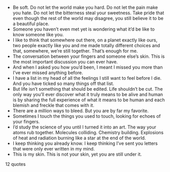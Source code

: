  - Be soft. Do not let the world make you hard. Do not let the pain make you hate. Do not let the bitterness steal your sweetness. Take pride that even though the rest of the world may disagree, you still believe it to be a beautiful place.
 - Someone you haven’t even met yet is wondering what it’d be like to know someone like you.
 - I like to think that somewhere out there, on a planet exactly like ours, two people exactly like you and me made totally different choices and that, somewhere, we’re still together. That’s enough for me.
 - The conversation between your fingers and someone else’s skin. This is the most important discussion you can ever have.
 - And when I asked you how you’d been, I meant I missed you more than I’ve ever missed anything before.
 - I have a list in my head of all the feelings I still want to feel before I die. And you have ticked so many things off that list.
 - But life isn’t something that should be edited. Life shouldn’t be cut. The only way you’ll ever discover what it truly means to be alive and human is by sharing the full experience of what it means to be human and each blemish and freckle that comes with it.
 - There are a million ways to bleed. But you are by far my favorite.
 - Sometimes I touch the things you used to touch, looking for echoes of your fingers.
 - I’d study the science of you until I turned it into an art. The way your atoms rub together. Molecules colliding. Chemistry building. Explosions of heat and radiation burning like a star at the end of the world.
 - I keep thinking you already know. I keep thinking I’ve sent you letters that were only ever written in my mind.
 - This is my skin. This is not your skin, yet you are still under it.

12 quotes